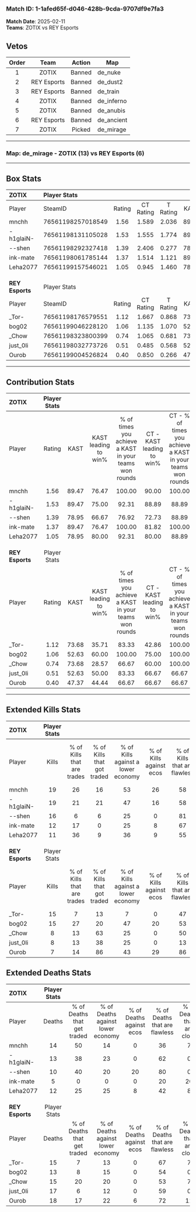 ### Match ID: 1-1afed65f-d046-428b-9cda-9707df9e7fa3  
**Match Date**: 2025-02-11  
**Teams**: ZOTIX vs REY Esports  

## Vetos  

| Order | Team | Action | Map |
| :---: | :--: | :----: | --- |
| 1 | ZOTIX | Banned | de_nuke |
| 2 | REY Esports | Banned | de_dust2 |
| 3 | REY Esports | Banned | de_train |
| 4 | ZOTIX | Banned | de_inferno |
| 5 | ZOTIX | Banned | de_anubis |
| 6 | REY Esports | Banned | de_ancient |
| 7 | ZOTIX | Picked | de_mirage |

---  

### **Map**: de_mirage - ZOTIX (13) vs REY Esports (6)  
---  

## Box Stats  

| **ZOTIX**       | Player Stats      |        |           |          |       |       |       |         |        |      |     |
| :- | :- | :-: | :-: | :-: | :-: | :-: | :-: | :-: | :-: | :-: | :-: |
| Player          | SteamID           | Rating | CT Rating | T Rating | KAST  |  ADR  | Kills | Assists | Deaths | K/D  | HS% |
| mnchh           | 76561198257018549 |  1.56  |   1.589   |  2.036   | 89.47 | 105.7 |  19   |    6    |   14   | 1.36 | 57  |
| -h1glaiN-       | 76561198131105028 |  1.53  |   1.555   |  1.774   | 89.47 | 91.7  |  19   |    5    |   13   | 1.46 | 42  |
| --shen          | 76561198292327418 |  1.39  |   2.406   |  0.277   | 78.95 | 86.5  |  16   |    6    |   10   | 1.60 | 31  |
| ink-mate        | 76561198061785144 |  1.37  |   1.514   |  1.121   | 89.47 | 72.1  |  12   |    3    |   5    | 2.40 | 33  |
| Leha2077        | 76561199157546021 |  1.05  |   0.945   |  1.460   | 78.95 | 66.4  |  11   |    7    |   12   | 0.92 | 45  |
|                 |                   |        |           |          |       |       |       |         |        |      |     |
|                 |                   |        |           |          |       |       |       |         |        |      |     |
|                 |                   |        |           |          |       |       |       |         |        |      |     |
| **REY Esports** | Player Stats      |        |           |          |       |       |       |         |        |      |     |
| Player          | SteamID           | Rating | CT Rating | T Rating | KAST  |  ADR  | Kills | Assists | Deaths | K/D  | HS% |
| _Tor-           | 76561198176579551 |  1.12  |   1.667   |  0.868   | 73.68 | 74.8  |  15   |    4    |   15   | 1.00 | 66  |
| bog02           | 76561199046228120 |  1.06  |   1.135   |  1.070   | 52.63 | 92.1  |  15   |    1    |   13   | 1.15 | 46  |
| _Chow           | 76561198323800399 |  0.74  |   1.065   |  0.681   | 73.68 | 54.1  |   8   |    4    |   15   | 0.53 | 62  |
| just_0li        | 76561198032773726 |  0.51  |   0.485   |  0.568   | 52.63 | 51.8  |   8   |    2    |   17   | 0.47 | 75  |
| Ourob           | 76561199004526824 |  0.40  |   0.850   |  0.266   | 47.37 | 50.3  |   7   |    3    |   18   | 0.39 | 57  |
---  

## Contribution Stats  

| **ZOTIX**       | Player Stats |       |                      |                                                        |                           |                                                             |                          |                                                            |
| :- | :-: | :-: | :-: | :-: | :-: | :-: | :-: | :-: |
| Player          |    Rating    | KAST  | KAST leading to win% | % of times you achieve a KAST in your teams won rounds | CT - KAST leading to win% | CT - % of times you achieve a KAST in your teams won rounds | T - KAST leading to win% | T - % of times you achieve a KAST in your teams won rounds |
| mnchh           |     1.56     | 89.47 |        76.47         |                         100.00                         |           90.00           |                           100.00                            |          57.14           |                           100.00                           |
| -h1glaiN-       |     1.53     | 89.47 |        75.00         |                         92.31                          |           88.89           |                            88.89                            |          57.14           |                           100.00                           |
| --shen          |     1.39     | 78.95 |        66.67         |                         76.92                          |           72.73           |                            88.89                            |          50.00           |                           50.00                            |
| ink-mate        |     1.37     | 89.47 |        76.47         |                         100.00                         |           81.82           |                           100.00                            |          66.67           |                           100.00                           |
| Leha2077        |     1.05     | 78.95 |        80.00         |                         92.31                          |           80.00           |                            88.89                            |          80.00           |                           100.00                           |
|                 |              |       |                      |                                                        |                           |                                                             |                          |                                                            |
|                 |              |       |                      |                                                        |                           |                                                             |                          |                                                            |
|                 |              |       |                      |                                                        |                           |                                                             |                          |                                                            |
| **REY Esports** | Player Stats |       |                      |                                                        |                           |                                                             |                          |                                                            |
| Player          |    Rating    | KAST  | KAST leading to win% | % of times you achieve a KAST in your teams won rounds | CT - KAST leading to win% | CT - % of times you achieve a KAST in your teams won rounds | T - KAST leading to win% | T - % of times you achieve a KAST in your teams won rounds |
| _Tor-           |     1.12     | 73.68 |        35.71         |                         83.33                          |           42.86           |                           100.00                            |          28.57           |                           66.67                            |
| bog02           |     1.06     | 52.63 |        60.00         |                         100.00                         |           75.00           |                           100.00                            |          50.00           |                           100.00                           |
| _Chow           |     0.74     | 73.68 |        28.57         |                         66.67                          |           60.00           |                           100.00                            |          11.11           |                           33.33                            |
| just_0li        |     0.51     | 52.63 |        50.00         |                         83.33                          |           66.67           |                            66.67                            |          42.86           |                           100.00                           |
| Ourob           |     0.40     | 47.37 |        44.44         |                         66.67                          |           66.67           |                            66.67                            |          33.33           |                           66.67                            |
---  

## Extended Kills Stats  

| **ZOTIX**       | Player Stats |                            |                            |                                    |                         |                              |                                 |                                       |                    |           |
| :- | :-: | :-: | :-: | :-: | :-: | :-: | :-: | :-: | :-: | :-: |
| Player          |    Kills     | % of Kills that are trades | % of Kills that got traded | % of Kills against a lower economy | % of Kills against ecos | % of Kills that are flawless | % of Kills that are close duels | % of Kills that are assisted by flash | Pistol Round Kills | AWP Kills |
| mnchh           |      19      |             26             |             16             |                 53                 |           26            |              58              |                5                |                   0                   |         0          |     0     |
| -h1glaiN-       |      19      |             21             |             21             |                 47                 |           16            |              58              |               16                |                   0                   |         0          |     0     |
| --shen          |      16      |             6              |             6              |                 25                 |            0            |              81              |                0                |                   0                   |         10         |     2     |
| ink-mate        |      12      |             17             |             0              |                 25                 |            8            |              67              |                0                |                   0                   |         0          |     3     |
| Leha2077        |      11      |             36             |             9              |                 36                 |            9            |              55              |                0                |                   9                   |         0          |     2     |
|                 |              |                            |                            |                                    |                         |                              |                                 |                                       |                    |           |
|                 |              |                            |                            |                                    |                         |                              |                                 |                                       |                    |           |
|                 |              |                            |                            |                                    |                         |                              |                                 |                                       |                    |           |
| **REY Esports** | Player Stats |                            |                            |                                    |                         |                              |                                 |                                       |                    |           |
| Player          |    Kills     | % of Kills that are trades | % of Kills that got traded | % of Kills against a lower economy | % of Kills against ecos | % of Kills that are flawless | % of Kills that are close duels | % of Kills that are assisted by flash | Pistol Round Kills | AWP Kills |
| _Tor-           |      15      |             7              |             13             |                 7                  |            0            |              47              |               13                |                   0                   |         0          |     1     |
| bog02           |      15      |             27             |             20             |                 47                 |           20            |              53              |                0                |                  13                   |         7          |     0     |
| _Chow           |      8       |             13             |             63             |                 25                 |            0            |              50              |                0                |                  13                   |         0          |     2     |
| just_0li        |      8       |             13             |             38             |                 25                 |            0            |              13              |               13                |                   0                   |         0          |     0     |
| Ourob           |      7       |             14             |             86             |                 43                 |           29            |              86              |                0                |                   0                   |         0          |     3     |
## Extended Deaths Stats  

| **ZOTIX**       | Player Stats |                             |                                   |                          |                               |                            |                           |               |
| :- | :-: | :-: | :-: | :-: | :-: | :-: | :-: | :-: |
| Player          |    Deaths    | % of Deaths that get traded | % of Deaths against lower economy | % of Deaths against ecos | % of Deaths that are flawless | % of Deaths that are close | % of Deaths while blinded | Deaths to AWP |
| mnchh           |      14      |             50              |                14                 |            0             |              36               |             7              |             7             |       1       |
| -h1glaiN-       |      13      |             38              |                23                 |            0             |              62               |             0              |             0             |       2       |
| --shen          |      10      |             40              |                20                 |            20            |              80               |             0              |            10             |       1       |
| ink-mate        |      5       |              0              |                 0                 |            0             |              20               |             20             |            20             |       1       |
| Leha2077        |      12      |             25              |                25                 |            8             |              42               |             8              |             0             |       3       |
|                 |              |                             |                                   |                          |                               |                            |                           |               |
|                 |              |                             |                                   |                          |                               |                            |                           |               |
|                 |              |                             |                                   |                          |                               |                            |                           |               |
| **REY Esports** | Player Stats |                             |                                   |                          |                               |                            |                           |               |
| Player          |    Deaths    | % of Deaths that get traded | % of Deaths against lower economy | % of Deaths against ecos | % of Deaths that are flawless | % of Deaths that are close | % of Deaths while blinded | Deaths to AWP |
| _Tor-           |      15      |              7              |                13                 |            0             |              67               |             7              |             0             |       2       |
| bog02           |      13      |              8              |                15                 |            0             |              54               |             0              |             0             |       1       |
| _Chow           |      15      |             20              |                20                 |            0             |              53               |             7              |             0             |       1       |
| just_0li        |      17      |              6              |                12                 |            0             |              59               |             0              |             0             |       3       |
| Ourob           |      18      |             17              |                22                 |            6             |              72               |             11             |             6             |       2       |
